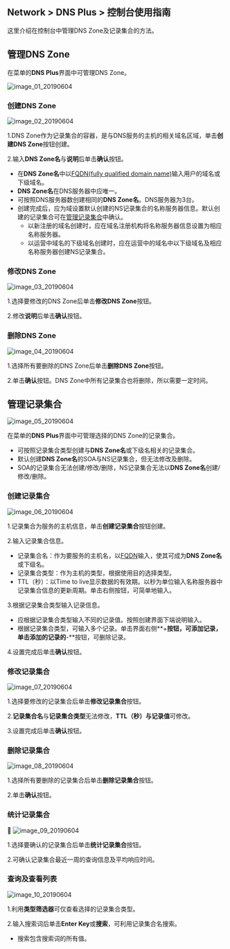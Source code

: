 ## Network > DNS Plus > 控制台使用指南

这里介绍在控制台中管理DNS Zone及记录集合的方法。

## 管理DNS Zone

在菜单的**DNS Plus**界面中可管理DNS Zone。

![image_01_20190604](https://static.toastoven.net/prod_dnsplus/image_01_20190604.png)

### 创建DNS Zone

![image_02_20190604](https://static.toastoven.net/prod_dnsplus/image_02_20190604.png)

1.DNS Zone作为记录集合的容器，是与DNS服务的主机的相关域名区域，单击**创建DNS Zone**按钮创建。

2.输入**DNS Zone名**与**说明**后单击**确认**按钮。  

- 在**DNS Zone名**中以[FQDN(fully qualified domain name)](https://en.wikipedia.org/wiki/Fully_qualified_domain_name)输入用户的域名或下级域名。
- **DNS Zone名**在DNS服务器中应唯一。
- 可按照DNS服务器数创建相同的**DNS Zone名**。DNS服务器为3台。
- 创建完成后，应为域设置默认创建的NS记录集合的名称服务器信息。默认创建的记录集合可在[管理记录集合](./console-guide/#_1)中确认。
	- 以新注册的域名创建时，应在域名注册机构将名称服务器信息设置为相应名称服务器。
	- 以运营中域名的下级域名创建时，应在运营中的域名中以下级域名及相应名称服务器创建NS记录集合。

### 修改DNS Zone

![image_03_20190604](https://static.toastoven.net/prod_dnsplus/image_03_20190604.png)

1.选择要修改的DNS Zone后单击**修改DNS Zone**按钮。

2.修改**说明**后单击**确认**按钮。

### 删除DNS Zone

![image_04_20190604](https://static.toastoven.net/prod_dnsplus/image_04_20190604.png)

1.选择所有要删除的DNS Zone后单击**删除DNS Zone**按钮。

2.单击**确认**按钮。DNS Zone中所有记录集合也将删除，所以需要一定时间。

## 管理记录集合

![image_05_20190604](https://static.toastoven.net/prod_dnsplus/image_05_20190604.png)

在菜单的**DNS Plus**界面中可管理选择的DNS Zone的记录集合。

- 可按照记录集合类型创建与**DNS Zone名**或下级名相关的记录集合。
- 默认创建**DNS Zone名**的SOA与NS记录集合，但无法修改及删除。
- SOA的记录集合无法创建/修改/删除，NS记录集合无法以**DNS Zone名**创建/修改/删除。


### 创建记录集合

![image_06_20190604](https://static.toastoven.net/prod_dnsplus/image_06_20190604.png)

1.记录集合为服务的主机信息，单击**创建记录集合**按钮创建。

2.输入记录集合信息。

- 记录集合名：作为要服务的主机名，以[FQDN](https://en.wikipedia.org/wiki/Fully_qualified_domain_name)输入，使其可成为**DNS Zone名**或下级名。
- 记录集合类型：作为主机的类型，根据使用目的选择类型。
- TTL（秒）：以Time to live显示数据的有效期。以秒为单位输入名称服务器中记录集合信息的更新周期。单击右侧按钮，可简单地输入。

3.根据记录集合类型输入记录信息。

- 应根据记录集合类型输入不同的记录值。按照创建界面下端说明输入。
- 根据记录集合类型，可输入多个记录。单击界面右侧**+**按钮，可添加记录，单击添加的记录的**-**按钮，可删除记录。

4.设置完成后单击**确认**按钮。

### 修改记录集合

![image_07_20190604](https://static.toastoven.net/prod_dnsplus/image_07_20190604.png)

1.选择要修改的记录集合后单击**修改记录集合**按钮。

2.**记录集合名**与**记录集合类型**无法修改，**TTL（秒）**与**记录值**可修改。

3.设置完成后单击**确认**按钮。

### 删除记录集合

![image_08_20190604](https://static.toastoven.net/prod_dnsplus/image_08_20190604.png)

1.选择所有要删除的记录集合后单击**删除记录集合**按钮。

2.单击**确认**按钮。

### 统计记录集合

![image_09_20190604](https://static.toastoven.net/prod_dnsplus/image_09_20190604.png)

1.选择要确认的记录集合后单击**统计记录集合**按钮。

2.可确认记录集合最近一周的查询信息及平均响应时间。


### 查询及查看列表

![image_10_20190604](https://static.toastoven.net/prod_dnsplus/image_10_20190604.png)

1.利用**类型筛选器**可仅查看选择的记录集合类型。

2.输入搜索词后单击**Enter Key**或**搜索**，可利用记录集合名搜索。  

- 搜索包含搜索词的所有值。
